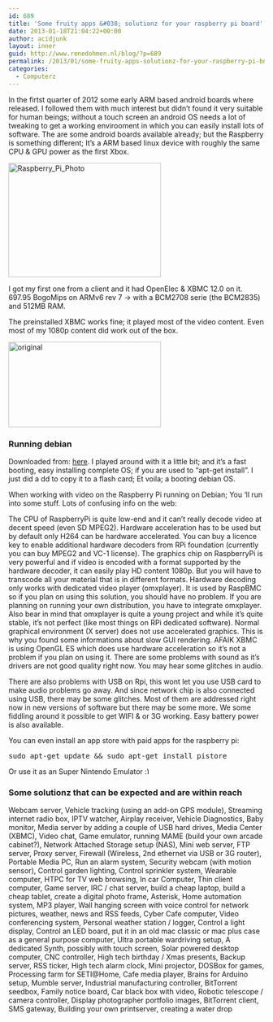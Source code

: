 ```yaml
---
id: 689
title: 'Some fruity apps &#038; solutionz for your raspberry pi board'
date: 2013-01-18T21:04:22+00:00
author: acidjunk
layout: inner
guid: http://www.renedohmen.nl/blog/?p=689
permalink: /2013/01/some-fruity-apps-solutionz-for-your-raspberry-pi-board/
categories:
  - Computerz
---
```

In the firtst quarter of 2012 some early ARM based android boards where released. I followed them with much interest but didn&#8217;t found it very suitable for human beings; without a touch screen an android OS needs a lot of tweaking to get a working envirooment in which you can easily install lots of software. The are some android boards available already; but the Raspberry is something different; It&#8217;s a ARM based linux device with roughly the same CPU & GPU power as the first Xbox.

<a href="http://www.renedohmen.nl/blog/2013/01/some-fruity-apps-solutionz-for-your-raspberry-pi-board/raspberry_pi_photo/" rel="attachment wp-att-726"><img class="alignnone size-medium wp-image-726" alt="Raspberry_Pi_Photo" src="http://www.renedohmen.nl/blog/wp-content/uploads/2013/01/Raspberry_Pi_Photo-300x225.jpg" width="300" height="225" srcset="http://www.renedohmen.nl/blog/wp-content/uploads/2013/01/Raspberry_Pi_Photo-300x225.jpg 300w, http://www.renedohmen.nl/blog/wp-content/uploads/2013/01/Raspberry_Pi_Photo.jpg 800w" sizes="(max-width: 300px) 100vw, 300px" /></a>

I got my first one from a client and it had OpenElec & XBMC 12.0 on it. 697.95 BogoMips on ARMv6 rev 7 -> with a BCM2708 serie (the BCM2835) and 512MB RAM.
  
The preinstalled XBMC works fine; it played most of the video content. Even most of my 1080p content did work out of the box.

<a href="http://www.renedohmen.nl/blog/2013/01/some-fruity-apps-solutionz-for-your-raspberry-pi-board/original/" rel="attachment wp-att-727"><img class="alignnone size-medium wp-image-727" alt="original" src="http://www.renedohmen.nl/blog/wp-content/uploads/2013/01/original-300x168.jpg" width="300" height="168" /></a>

### Running debian

Downloaded from: [here](http://downloads.raspberrypi.org/download.php?file=/images/raspbian/2012-12-16-wheezy-raspbian/2012-12-16-wheezy-raspbian.zip). I played around with it a little bit; and it&#8217;s a fast booting, easy installing complete OS; if you are used to &#8220;apt-get install&#8221;. I just did a dd to copy it to a flash card; Et voila; a booting debian OS.

When working with video on the Raspberry Pi running on Debian; You &#8216;ll run into some stuff. Lots of confusing info on the web:
  
The CPU of RaspberryPi is quite low-end and it can&#8217;t really decode video at decent speed (even SD MPEG2). Hardware acceleration has to be used but by default only H264 can be hardware accelerated. You can buy a licence key to enable additional hardware decoders from RPi foundation (currently you can buy MPEG2 and VC-1 license). The graphics chip on RaspberryPi is very powerful and if video is encoded with a format supported by the hardware decoder, it can easily play HD content 1080p. But you will have to transcode all your material that is in different formats. Hardware decoding only works with dedicated video player (omxplayer). It is used by RaspBMC so if you plan on using this solution, you should have no problem. If you are planning on running your own distribution, you have to integrate omxplayer. Also bear in mind that omxplayer is quite a young project and while it&#8217;s quite stable, it&#8217;s not perfect (like most things on RPi dedicated software). Normal graphical environment (X server) does not use accelerated graphics. This is why you found some informations about slow GUI rendering. AFAIK XBMC is using OpenGL ES which does use hardware acceleration so it&#8217;s not a problem if you plan on using it. There are some problems with sound as it&#8217;s drivers are not good quality right now. You may hear some glitches in audio.

There are also problems with USB on Rpi, this wont let you use USB card to make audio problems go away. And since network chip is also connected using USB, there may be some glitches. Most of them are addressed right now in new versions of software but there may be some more. We some fiddling around it possible to get WIFI & or 3G working. Easy battery power is also available.

You can even install an app store with paid apps for the raspberry pi:

<pre>sudo apt-get update && sudo apt-get install pistore</pre>

Or use it as an Super Nintendo Emulator <img src="http://www.renedohmen.nl/blog/wp-includes/images/smilies/simple-smile.png" alt=":)" class="wp-smiley" style="height: 1em; max-height: 1em;" />

### Some solutionz that can be expected and are within reach

Webcam server, Vehicle tracking (using an add-on GPS module), Streaming internet radio box, IPTV watcher, Airplay receiver, Vehicle Diagnostics, Baby monitor, Media server by adding a couple of USB hard drives, Media Center (XBMC), Video chat, Game emulator, running MAME (build your own arcade cabinet?), Network Attached Storage setup (NAS), Mini web server, FTP server, Proxy server, Firewall (Wireless, 2nd ethernet via USB or 3G router), Portable Media PC, Run an alarm system, Security webcam (with motion sensor), Control garden lighting, Control sprinkler system, Wearable computer, HTPC for TV web browsing, In car Computer, Thin client computer, Game server, IRC / chat server, build a cheap laptop, build a cheap tablet, create a digital photo frame, Asterisk, Home automation system, MP3 player, Wall hanging screen with voice control for network pictures, weather, news and RSS feeds, Cyber Cafe computer, Video conferencing system, Personal weather station / logger, Control a light display, Control an LED board, put it in an old mac classic or mac plus case as a general purpose computer, Ultra portable wardriving setup, A dedicated Synth, possibly with touch screen, Solar powered desktop computer, CNC controller, High tech birthday / Xmas presents, Backup server, RSS ticker, High tech alarm clock, Mini projector, DOSBox for games, Processing farm for SETI@Home, Cafe media player, Brains for Arduino setup, Mumble server, Industrial manufacturing controller, BitTorrent seedbox, Family notice board, Car black box with video, Robotic telescope / camera controller, Display photographer portfolio images, BitTorrent client, SMS gateway, Building your own printserver, creating a water drop